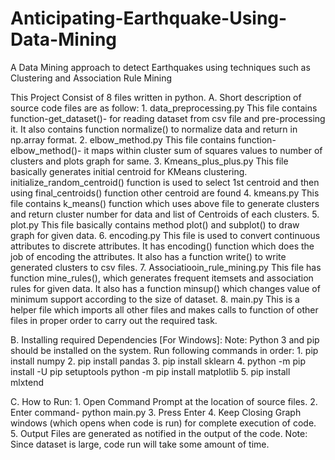 # Anticipating-Earthquake-Using-Data-Mining
A Data Mining approach to detect Earthquakes using techniques such as Clustering and Association Rule Mining

This Project Consist of 8 files written in python. 
A.	Short description of source code files are as follow:
    1.	data_preprocessing.py
    This file contains function-get_dataset()- for reading dataset from csv file and pre-processing it. It also contains function normalize() to normalize data and return in np.array format.
    2.	elbow_method.py
    This file contains function-elbow_method()- it maps within cluster sum of squares values to number of clusters and plots graph for same.
    3.	Kmeans_plus_plus.py
    This file basically generates initial centroid for KMeans clustering.
    initialize_random_centroid() function is used to select 1st centroid and then using final_centroids() function other centroid are found
    4.	kmeans.py
    This file contains k_means() function which uses above file to generate clusters and return cluster number for data and list of Centroids of each clusters.
    5.	plot.py
    This file basically contains method plot() and subplot() to draw graph for given data.
    6.	encoding.py
    This file is used to convert continuous attributes to discrete attributes. It has encoding() function which does the job of encoding the attributes. It also has a function write() to write generated clusters to csv files.
    7.	Associatiooin_rule_mining.py
    This file has function mine_rules(), which generates frequent itemsets and association rules for given data. It also has a function minsup() which changes value of minimum support according to the size of dataset.
    8.	main.py
    This is a helper file which imports all other files and makes calls to function of other files in proper order to carry out the required task.





B.	Installing required Dependencies [For Windows]:
    Note: Python 3 and pip should be installed on the system.
    Run following commands in order:
    1.	pip install numpy
    2.	pip install pandas
    3.	pip install sklearn
    4.	python -m pip install -U pip setuptools
    python -m pip install matplotlib
    5.	pip install mlxtend
	
C.	How to Run:
    1.	Open Command Prompt at the location of source files.
    2.	Enter command- python main.py
    3.	Press Enter
    4.	Keep Closing Graph windows (which opens when code is run) for complete execution of code.
    5.	Output Files are generated as notified in the output of the code.
    Note: Since dataset is large, code run will take some amount of time.

